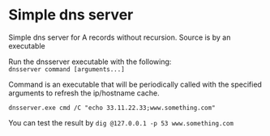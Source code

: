 # Simple dns server
Simple dns server for A records without recursion. Source is by an executable

Run the dnsserver executable with the following:  
`dnsserver command [arguments...] `

Command is an executable that will be periodically called with the specified arguments to refresh the ip/hostname cache.

`dnsserver.exe cmd /C "echo 33.11.22.33;www.something.com"`
  
You can test the result by 
`dig @127.0.0.1 -p 53 www.something.com`
